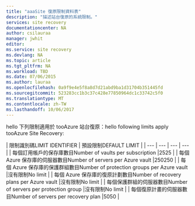 ```yaml
---
title: "aaaSite 復原限制資料表"
description: "描述站台復原的系統限制。"
services: site recovery
documentationcenter: NA
author: csilauraa
manager: jwhit
editor: 
ms.service: site recovery
ms.devlang: NA
ms.topic: article
ms.tgt_pltfrm: NA
ms.workload: TBD
ms.date: 07/06/2015
ms.author: lauraa
ms.openlocfilehash: 0a9f9e4e5f8a8d7d21abd9ba1d31704b351445fd
ms.sourcegitcommit: 523283cc1b3c37c428e77850964dc1c33742c5f0
ms.translationtype: MT
ms.contentlocale: zh-TW
ms.lasthandoff: 10/06/2017
---
```

<span data-ttu-id="976b5-103">hello 下列限制適用於 tooAzure 站台復原：</span><span class="sxs-lookup"><span data-stu-id="976b5-103">hello following limits apply tooAzure Site Recovery:</span></span>

| <span data-ttu-id="976b5-104">限制識別碼</span><span class="sxs-lookup"><span data-stu-id="976b5-104">LIMIT IDENTIFIER</span></span> | <span data-ttu-id="976b5-105">預設限制</span><span class="sxs-lookup"><span data-stu-id="976b5-105">DEFAULT LIMIT</span></span> |
| --- | --- | --- | --- |
| <span data-ttu-id="976b5-106">每個訂用帳戶的保存庫數目</span><span class="sxs-lookup"><span data-stu-id="976b5-106">Number of vaults per subscription</span></span> |<span data-ttu-id="976b5-107">25</span><span class="sxs-lookup"><span data-stu-id="976b5-107">25</span></span> |
| <span data-ttu-id="976b5-108">每個 Azure 保存庫的伺服器數目</span><span class="sxs-lookup"><span data-stu-id="976b5-108">Number of servers per Azure vault</span></span> |<span data-ttu-id="976b5-109">250</span><span class="sxs-lookup"><span data-stu-id="976b5-109">250</span></span> |
| <span data-ttu-id="976b5-110">每個 Azure 保存庫的保護群組數目</span><span class="sxs-lookup"><span data-stu-id="976b5-110">Number of protection groups per Azure vault</span></span> |<span data-ttu-id="976b5-111">沒有限制</span><span class="sxs-lookup"><span data-stu-id="976b5-111">No limit</span></span> |
| <span data-ttu-id="976b5-112">每個 Azure 保存庫的復原計劃數目</span><span class="sxs-lookup"><span data-stu-id="976b5-112">Number of recovery plans per Azure vault</span></span> |<span data-ttu-id="976b5-113">沒有限制</span><span class="sxs-lookup"><span data-stu-id="976b5-113">No limit</span></span> |
| <span data-ttu-id="976b5-114">每個保護群組的伺服器數目</span><span class="sxs-lookup"><span data-stu-id="976b5-114">Number of servers per protection group</span></span> |<span data-ttu-id="976b5-115">沒有限制</span><span class="sxs-lookup"><span data-stu-id="976b5-115">No limit</span></span> |
| <span data-ttu-id="976b5-116">每個復原計畫的伺服器數目</span><span class="sxs-lookup"><span data-stu-id="976b5-116">Number of servers per recovery plan</span></span> |<span data-ttu-id="976b5-117">50</span><span class="sxs-lookup"><span data-stu-id="976b5-117">50</span></span> |


